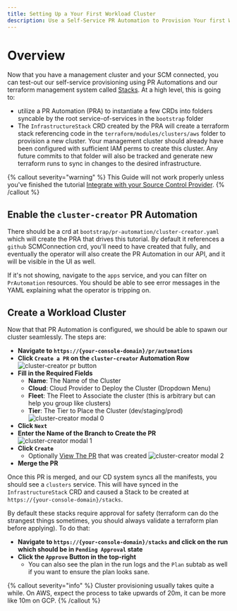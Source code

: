 ```yaml
---
title: Setting Up a Your First Workload Cluster
description: Use a Self-Service PR Automation to Provision Your first Workload Cluster
---
```


# Overview

Now that you have a management cluster and your SCM connected, you can test-out our self-service provisioning using PR Automations and our terraform management system called [Stacks](/stacks/overview).  At a high level, this is going to:

* utilize a PR Automation (PRA) to instantiate a few CRDs into folders syncable by the root service-of-services in the `bootstrap` folder
* The `InfrastructureStack` CRD created by the PRA will create a terraform stack referencing code in the `terraform/modules/clusters/aws` folder to provision a new cluster.  Your management cluster should already have been configured with sufficient IAM perms to create this cluster.  Any future commits to that folder will also be tracked and generate new terraform runs to sync in changes to the desired infrastructure.

{% callout severity="warning" %}
This Guide will not work properly unless you've finished the tutorial [Integrate with your Source Control Provider](/how-to/set-up/scm-connection).
{% /callout %}

## Enable the `cluster-creator` PR Automation

There should be a crd at `bootstrap/pr-automation/cluster-creator.yaml` which will create the PRA that drives this tutorial.  By default it references a `github` SCMConnection crd, you'll need to have created that fully, and eventually the operator will also create the PR Automation in our API, and it will be visible in the UI as well.

If it's not showing, navigate to the `apps` service, and you can filter on `PrAutomation` resources.  You should be able to see error messages in the YAML explaining what the operator is tripping on.

## **Create a Workload Cluster** 

Now that that PR Automation is configured, we should be able to spawn our cluster seamlessly.  The steps are:

* **Navigate to `https://{your-console-domain}/pr/automations`**  
* **Click `Create a PR` on the `cluster-creator` Automation Row**  
![cluster-creator pr button](/images/how-to/cluster-creator-obj.png)
* **Fill in the Required Fields**  
  * **Name**: The Name of the Cluster
  * **Cloud**: Cloud Provider to Deploy the Cluster (Dropdown Menu)
  * **Fleet**: The Fleet to Associate the cluster (this is arbitrary but can help you group like clusters)
  * **Tier**: The Tier to Place the Cluster (dev/staging/prod)
![cluster-creator modal 0](/images/how-to/cluster-creator-modal-0.png)
* **Click `Next`**
* **Enter the Name of the Branch to Create the PR**
![cluster-creator modal 1](/images/how-to/cluster-creator-modal-1.png)
* **Click `Create`**
  * Optionally [View The PR](https://github.com/pluralsh/plrl-how-to/pull/1) that was created
![cluster-creator modal 2](/images/how-to/cluster-creator-modal-2.png)
* **Merge the PR**

Once this PR is merged, and our CD system syncs all the manifests, you should see a `clusters` service.  This will have synced in the `InfrastructureStack` CRD and caused a Stack to be created at `https://{your-console-domain}/stacks`.

By default these stacks require approval for safety (terraform can do the strangest things sometimes, you should always validate a terraform plan before applying).  To do that:

* **Navigate to `https://{your-console-domain}/stacks` and click on the run which should be in `Pending Approval` state**
* **Click the `Approve` Button in the top-right**
  * You can also see the plan in the run logs and the `Plan` subtab as well if you want to ensure the plan looks sane.


{% callout severity="info" %}
Cluster provisioning usually takes quite a while.  On AWS, expect the process to take upwards of 20m, it can be more like 10m on GCP.
{% /callout %}
